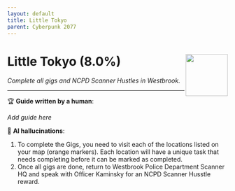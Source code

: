 ```yaml
---
layout: default
title: Little Tokyo
parent: Cyberpunk 2077
---
```


# Little Tokyo (8.0%) <img align="right" src="https://cdn.cloudflare.steamstatic.com/steamcommunity/public/images/apps/1091500/96ca1665384409e4a0ea76cc7271021da58cc896.jpg" width="96" height="96">

_Complete all gigs and NCPD Scanner Hustles in Westbrook._

***

:trophy: **Guide written by a human**:

_Add guide here_

:robot: **AI hallucinations**:

1. To complete the Gigs, you need to visit each of the locations listed on your map (orange markers). Each location will have a unique task that needs completing before it can be marked as completed. 
2. Once all gigs are done, return to Westbrook Police Department Scanner HQ and speak with Officer Kaminsky for an NCPD Scanner Husstle reward.
